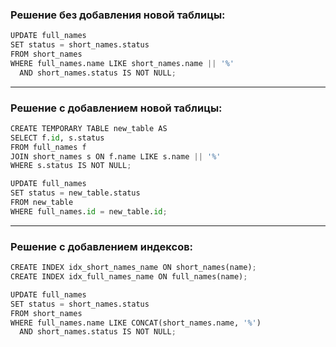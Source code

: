 ### Решение без добавления новой таблицы:

```python
UPDATE full_names
SET status = short_names.status
FROM short_names
WHERE full_names.name LIKE short_names.name || '%'
  AND short_names.status IS NOT NULL;
```
___

### Решение с добавлением новой таблицы:

```python
CREATE TEMPORARY TABLE new_table AS
SELECT f.id, s.status
FROM full_names f
JOIN short_names s ON f.name LIKE s.name || '%'
WHERE s.status IS NOT NULL;

UPDATE full_names
SET status = new_table.status
FROM new_table
WHERE full_names.id = new_table.id;
```
___

### Решение с добавлением индексов:

```python
CREATE INDEX idx_short_names_name ON short_names(name);
CREATE INDEX idx_full_names_name ON full_names(name);

UPDATE full_names
SET status = short_names.status
FROM short_names
WHERE full_names.name LIKE CONCAT(short_names.name, '%')
  AND short_names.status IS NOT NULL;
```
